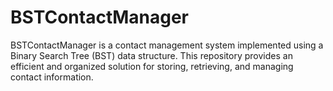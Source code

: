 # BSTContactManager
BSTContactManager is a contact management system implemented using a Binary Search Tree (BST) data structure. This repository provides an efficient and organized solution for storing, retrieving, and managing contact information.
